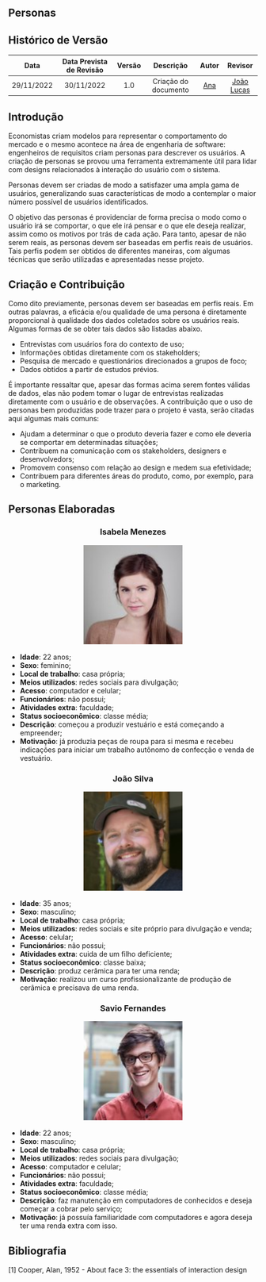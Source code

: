 ## Personas

## Histórico de Versão
|Data|Data Prevista de Revisão|Versão|Descrição|Autor|Revisor|
| :----------: |:-----------:| :------: | :-----------: | :---------: |:---------: |
|29/11/2022|30/11/2022|1.0|Criação do documento| [Ana](https://github.com/AnHoff) | [João Lucas](https://github.com/HacKairos) |

## Introdução
Economistas criam modelos para representar o comportamento do mercado e o mesmo acontece na área de engenharia de software: engenheiros de requisitos criam personas para descrever os usuários. A criação de personas se provou uma ferramenta extremamente útil para lidar com designs relacionados à interação do usuário com o sistema.

Personas devem ser criadas de modo a satisfazer uma ampla gama de usuários, generalizando suas características de modo a contemplar o maior número possível de usuários identificados.

O objetivo das personas é providenciar de forma precisa o modo como o usuário irá se comportar, o que ele irá pensar e o que ele deseja realizar, assim como os motivos por trás de cada ação. Para tanto, apesar de não serem reais, as personas devem ser baseadas em perfis reais de usuários. Tais perfis podem ser obtidos de diferentes maneiras, com algumas técnicas que serão utilizadas e apresentadas nesse projeto.

## Criação e Contribuição
Como dito previamente, personas devem ser baseadas em perfis reais. Em outras palavras, a eficácia e/ou qualidade de uma persona é diretamente proporcional à qualidade dos dados coletados sobre os usuários reais. Algumas formas de se obter tais dados são listadas abaixo.

* Entrevistas com usuários fora do contexto de uso;
* Informações obtidas diretamente com os stakeholders;
* Pesquisa de mercado e questionários direcionados a grupos de foco;
* Dados obtidos a partir de estudos prévios.

É importante ressaltar que, apesar das formas acima serem fontes válidas de dados, elas não podem tomar o lugar de entrevistas realizadas diretamente com o usuário e de observações. A contribuição que o uso de personas bem produzidas pode trazer para o projeto é vasta, serão citadas aqui algumas mais comuns:

* Ajudam a determinar o que o produto deveria fazer e como ele deveria se comportar em determinadas situações;
* Contribuem na comunicação com os stakeholders, designers e desenvolvedors;
* Promovem consenso com relação ao design e medem sua efetividade;
* Contribuem para diferentes áreas do produto, como, por exemplo, para o marketing.

## Personas Elaboradas
<center>
  
### Isabela Menezes
<img width='200' src='./../../assets/personas/isabela.jpg'>

</center>

* **Idade**: 22 anos;
* **Sexo**: feminino;
* **Local de trabalho**: casa própria;
* **Meios utilizados**: redes sociais para divulgação;
* **Acesso**: computador e celular;
* **Funcionários**: não possui;
* **Atividades extra**: faculdade;
* **Status socioeconômico**: classe média;
* **Descrição**: começou a produzir vestuário e está começando a empreender;
* **Motivação**: já produzia peças de roupa para si mesma e recebeu indicações para iniciar um trabalho autônomo de confecção e venda de vestuário.

<center>
  
### João Silva
<img width='200' src='./../../assets/personas/joao.jpg'>
  
</center>

* **Idade**: 35 anos;
* **Sexo**: masculino;
* **Local de trabalho**: casa própria;
* **Meios utilizados**: redes sociais e site próprio para divulgação e venda;
* **Acesso**: celular;
* **Funcionários**: não possui;
* **Atividades extra**: cuida de um filho deficiente;
* **Status socioeconômico**: classe baixa;
* **Descrição**: produz cerâmica para ter uma renda;
* **Motivação**: realizou um curso profissionalizante de produção de cerâmica e precisava de uma renda.

<center>
  
### Savio Fernandes
<img width='200' src='./../../assets/personas/savio.jpg'>
  
</center>

* **Idade**: 22 anos;
* **Sexo**: masculino;
* **Local de trabalho**: casa própria;
* **Meios utilizados**: redes sociais para divulgação;
* **Acesso**: computador e celular;
* **Funcionários**: não possui;
* **Atividades extra**: faculdade;
* **Status socioeconômico**: classe média;
* **Descrição**: faz manutenção em computadores de conhecidos e deseja começar a cobrar pelo serviço;
* **Motivação**: já possuía familiaridade com computadores e agora deseja ter uma renda extra com isso.

## Bibliografia
[1] Cooper, Alan, 1952 - About face 3: the essentials of interaction design
